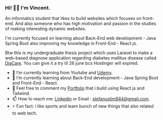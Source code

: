 ### Hi! 👋🏻 I'm Vincent.

An informatics student that likes to build websites which focuses on front-end. And also someone who has high motivation and passion in the studies of making interesting dynamic websites.

I'm currently focused on learning about Back-End web development - Java Spring Boot also improving my knowledge in Front-End - React.js.

Btw this is my undergraduate thesis project which uses Laravel to make a web-based diagnose application regarding diabetes mellitus disease called <a href="https://diacare.site">DiaCare</a>. You can give it a try til 26 june bcs Hostinger will expired.
<!-- 
I'm currently active in contributing <b>Fresh Graduate Academy (FGA) Digitalent held by Kominfo</b> about : <br>
<b>Scalable Web Services with Golang</b> at <a href="https://github.com/hacktiv8">Hacktiv8</a>. -->

- 🔭 I’m currently learning from Youtube and <a href="https://github.com/udemy">Udemy</a>.
- 🌱 I’m currently learning about Back-End development - Java Spring Boot and Front-End - React.
- 💬 Feel free to comment my [Portfolio](https://vincentt14.github.io/) that i build using React.js and Tailwind.
- 📫 How to reach me: [Linkedin](https://www.linkedin.com/in/vincent-240775185/) or Email : stefanuslim844@gmail.com.
- ⚡ Fun fact: i like sports and learn bunch of new things that also related to web tech.

